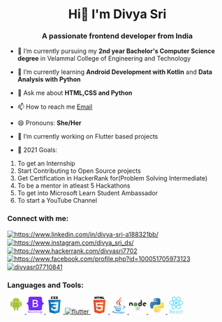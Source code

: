 
<h1 align="center">Hi👋 I'm Divya Sri</h1>
<h3 align="center">A passionate frontend developer from India</h3>



- 🔭 I’m currently pursuing my **2nd year Bachelor's Computer Science degree** in Velammal College of Engineering and Technology

- 🌱 I’m currently learning **Android Development with Kotlin** and **Data Analysis with Python**

- 💬 Ask me about **HTML,CSS and Python**

- 📫 How to reach me <a href="mailto:divyasri7702@gmail.com">Email</a> 

- 😄 Pronouns: **She/Her**

- 🔭 I’m currently working on Flutter based projects

- 🥅 2021 Goals:
<ol>
     <li>To get an Internship</br></li>
     <li>Start Contributing to Open Source projects</br></li>
     <li>Get Certification in HackerRank for(Problem Solving Intermediate)</br></li>
     <li>To be a mentor in atleast 5 Hackathons</br></li>
     <li>To get into Microsoft Learn Student Ambassador </br></li>
     <li>To start a YouTube Channel</br></li>
 </ol>
 

<h3 align="left">Connect with me:</h3>
<p align="left">
<a href="https://www.linkedin.com/in/divya-sri-a188321bb/" target="blank"><img align="center" src="https://cdn.jsdelivr.net/npm/simple-icons@3.0.1/icons/linkedin.svg" alt="https://www.linkedin.com/in/divya-sri-a188321bb/" height="30" width="40" /></a>
<a href="https://www.instagram.com/divya_sri_ds/" target="blank"><img align="center" src="https://cdn.jsdelivr.net/npm/simple-icons@3.0.1/icons/instagram.svg" alt="https://www.instagram.com/divya_sri_ds/" height="30" width="40" /></a>
<a href="https://www.hackerrank.com/divyasri7702" target="blank"><img align="center" src="https://cdn.jsdelivr.net/npm/simple-icons@3.0.1/icons/hackerrank.svg" alt="https://www.hackerrank.com/divyasri7702" height="30" width="40" /></a>
 <a href="https://fb.com/https://www.facebook.com/profile.php?id=100051705973123" target="blank"><img align="center" src="https://cdn.jsdelivr.net/npm/simple-icons@3.0.1/icons/facebook.svg" alt="https://www.facebook.com/profile.php?id=100051705973123" height="30" width="40" /></a>
<a href="https://twitter.com/divyasr07710841" target="blank"><img align="center" src="https://cdn.jsdelivr.net/npm/simple-icons@3.0.1/icons/twitter.svg" alt="divyasr07710841" height="30" width="40" /></a>
</p>

<h3 align="left">Languages and Tools:</h3>
<p align="left"> <a href="https://developer.android.com" target="_blank"> <img src="https://raw.githubusercontent.com/devicons/devicon/master/icons/android/android-original-wordmark.svg" alt="android" width="40" height="40"/> </a> <a href="https://getbootstrap.com" target="_blank"> <img src="https://raw.githubusercontent.com/devicons/devicon/master/icons/bootstrap/bootstrap-plain-wordmark.svg" alt="bootstrap" width="40" height="40"/> </a> <a href="https://www.w3schools.com/css/" target="_blank"> <img src="https://raw.githubusercontent.com/devicons/devicon/master/icons/css3/css3-original-wordmark.svg" alt="css3" width="40" height="40"/> </a> <a href="https://flutter.dev" target="_blank"> <img src="https://www.vectorlogo.zone/logos/flutterio/flutterio-icon.svg" alt="flutter" width="40" height="40"/> </a> <a href="https://www.w3.org/html/" target="_blank"> <img src="https://raw.githubusercontent.com/devicons/devicon/master/icons/html5/html5-original-wordmark.svg" alt="html5" width="40" height="40"/> </a> <a href="https://www.java.com" target="_blank"> <img src="https://raw.githubusercontent.com/devicons/devicon/master/icons/java/java-original.svg" alt="java" width="40" height="40"/> </a> <a href="https://nodejs.org" target="_blank"> <img src="https://raw.githubusercontent.com/devicons/devicon/master/icons/nodejs/nodejs-original-wordmark.svg" alt="nodejs" width="40" height="40"/> </a> <a href="https://www.python.org" target="_blank"> <img src="https://raw.githubusercontent.com/devicons/devicon/master/icons/python/python-original.svg" alt="python" width="40" height="40"/> </a> <a href="https://reactjs.org/" target="_blank"> <img src="https://raw.githubusercontent.com/devicons/devicon/master/icons/react/react-original-wordmark.svg" alt="react" width="40" height="40"/> </a> </p>
